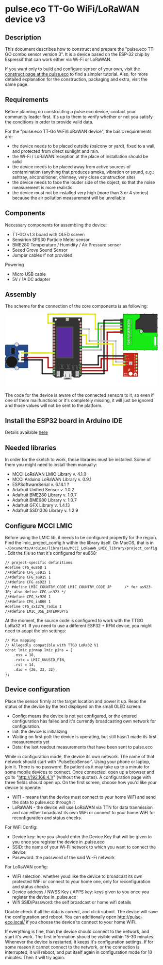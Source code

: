 # pulse.eco TT-Go WiFi/LoRaWAN device v3

## Description

This document describes how to construct and prepare the "pulse.eco TT-GO combo sensor version 3". It is a device based on the ESP-32 chip by Espressif that can work either via Wi-Fi or LoRaWAN.

If you want only to build and configure sensor of your own, visit the [construct page at the pulse.eco](https://pulse.eco/construct) to find a simpler tutorial.
Also, for more detailed explanation for the construction, packaging and extra, visit the same page.

## Requirements

Before planning on constructing a pulse.eco device, contact your community leader first. It's up to them to verify whether or not you satisfy the conditions in order to provide valid data.

For the "pulse.eco TT-Go WiFi/LoRaWAN device", the basic requirements are:
- the device needs to be placed outside (balcony or yard), fixed to a wall, and protected from direct sunlight and rain.
- the Wi-Fi / LoRaWAN reception at the place of installation should be solid
- the device needs to be placed away from active sources of contamination (anything that produces smoke, vibration or sound, e.g.: ashtray, airconditioner, chimney, very close construction site)
- the device needs to face the louder side of the object, so that the noise measurement is more realistic
- the device must not be installed very high (more than 3 or 4 stories) because the air pollution measurement will be unreliable

## Components

Necessary components for assembling the device:
- TT-GO v1.3 board with OLED screen
- Sensirion SPS30 Particle Meter sensor
- BME280 Temperature / Humidity / Air Pressure sensor
- Seeed Grove Sound Sensor
- Jumper cables if not provided

Powering
- Micro USB cable
- 5V / 1A DC adapter

## Assembly

The scheme for the connection of the core components is as following:

![Scheme](images/scheme.png)

The code for the device is aware of the connected sensors to it, so even if one of them mailfunctions or it's completely missing, it will just be ignored and those values will not be sent to the platform.

## Install the ESP32 board in Arduino IDE

Details available [here](https://randomnerdtutorials.com/installing-the-esp32-board-in-arduino-ide-windows-instructions/)

## Needed libraries

In order for the sketch to work, these libraries must be installed. Some of them you might need to install them manually:

- MCCI LoRaWAN LMIC Library v. 4.1.0
- MCCI Arduino LoRaWAN Library v. 0.9.1
- ESPSoftwareSerial v. 6.14.1 ?
- Adafruit Unified Sensor v. 1.0.2
- Adafruit BME280 Library v. 1.0.7
- Adafruit BME680 Library v. 1.0.7
- Adafruit GFX Library v. 1.4.13
- Adafruit SSD1306 Library v. 1.2.9

## Configure MCCI LMIC

Before using the LMIC lib, it needs to be configured propertly for the region. Find the lmic_project_config.h within the library itself. On MacOS, that is in ``~/Documents/Arduino/libraries/MCCI_LoRaWAN_LMIC_library/project_config `` . Edit the file so that it's configured for eu868:

```
// project-specific definitions
#define CFG_eu868 1
//#define CFG_us915 1
//#define CFG_au915 1
//#define CFG_as923 1
// #define LMIC_COUNTRY_CODE LMIC_COUNTRY_CODE_JP      /* for as923-JP; also define CFG_as923 */
//#define CFG_kr920 1
//#define CFG_in866 1
#define CFG_sx1276_radio 1
//#define LMIC_USE_INTERRUPTS
```

At the moment, the source code is configured to work with the TTGO LoRa32 V1. If you need to use a different ESP32 + RFM device, you might need to adapt the pin settings:

```
// Pin mapping
// Allegedly compatible with TTGO LoRa32 V1
const lmic_pinmap lmic_pins = {
    .nss = 18,                       
    .rxtx = LMIC_UNUSED_PIN,
    .rst = 14,                       
    .dio = {26, 33, 32}, 
};
```

## Device configuration

Place the sensor firmly at the target location and power it up.
Read the status of the device by the text displayed on the small OLED screen:
- Config: means the device is not yet configured, or the entered configuration has failed and it's currently broadcasting own network for configuration.
- Init: the device is initializing
- Waiting on first poll: the device is operating, but still hasn't made its first measurements yet
- Data: the last readout measurements that have been sent to pulse.eco

While in configuration mode, the device its own network. The name of that network should start with 'PulseEcoSensor'. Using your phone or laptop, join it. There is no password. Be patient as it may take up to a minute for some mobile devices to connect.
Once connected, open up a browser and go to "http://192.168.4.1/" (without the quotes). A configuration page with three fields should open up.
On the first screen, choose how you'd like your device to operate:
- WiFI - means that the device must connect to your home WiFi and send the data to pulse.eco through it
- LoRaWAN - the device will use LoRaWAN via TTN for data tranmission and can either broadcast its own WiFi or connect to your home WiFI for reconfiguration and status checks.

For WiFi Config:
- Device key: here you should enter the Device Key that will be given to you once you register the device in <your-city>.pulse.eco
- SSID: the name of your Wi-Fi network to which you want to connect the device
- Paswword: the password of the said Wi-Fi network

For LoRaWAN config:
- WIFi selection: whether youd like the device to broadcast its own protected WiFi or connect to your home one, only for reconfiguration and status checks
- Device address / NWSS Key / APPS key: keys given to you once you register the device in <your-city>.pulse.eco
- Wifi SSID/Password: the self broadcast or home wifi details

Double check if all the data is correct, and click submit. The device will save the configuration and reboot. You can additionally open http://pulse-eco.local/ if you choose the device to connect to your home WiFi.

If everything is fine, than the device should connect to the network, and start it's work. The first information should be visible within 15-30 minutes.
Whenever the device is restarted, it keeps it's configuration settings. If for some reason it cannot connect to the network, or the connection is interrupted, it will reboot, and put itself again in configuration mode for 10 minutes. Then it will try again.